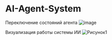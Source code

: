 # AI-Agent-System
Переключение состояний агента
![image](https://user-images.githubusercontent.com/43128289/175777410-2098006b-2584-48e7-a63e-c4da3cd8b7ae.png)

Визуализация работы системы ИИ
![Рисунок1](https://user-images.githubusercontent.com/43128289/175777495-f5d8501d-fc6e-494c-8f90-785b1ad89c42.gif)
